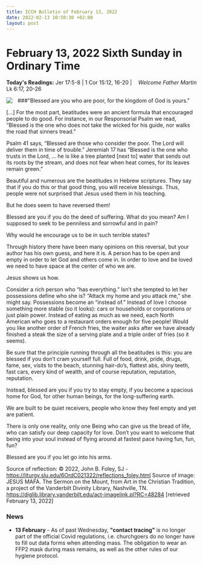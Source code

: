 ```yaml
---
title: ICCH Bulletin of February 13, 2022
date: 2022-02-13 10:50:30 +02:00
layout: post
---
```


# February 13, 2022 Sixth Sunday in Ordinary Time
<span style="float: right"><em>Welcome Father Martin</em></span>
**Today's Readings:** Jer 17:5-8 | 1 Cor 15:12, 16-20 | Lk 6:17, 20-26


<img style="float: left; margin-right: 1em;" src="https://3.bp.blogspot.com/-wKt2vvoQWBg/XFYIowGPLnI/AAAAAAAAI64/8q5TOAM8piQ5vkqUls1jd4UoOHSrjNLpwCKgBGAs/s640/Mafa01-sermon-on-the-mount.jpg">

###"Blessed are you who are poor, for the kingdom of God is yours."

[...] For the most part, beatitudes were an ancient formula that encouraged people to do good. For instance, in our Responsorial Psalm we read, “Blessed is the one who does not take the wicked for his guide, nor walks the road that sinners tread.”

Psalm 41 says, “Blessed are those who consider the poor. The Lord will deliver them in time of trouble.” Jeremiah 17 has “Blessed is the one who trusts in the Lord, ... he is like a tree planted [next to] water that sends out its roots by the stream, and does not fear when heat comes, for its leaves remain green.”

Beautiful and numerous are the beatitudes in Hebrew scriptures. They say that if you do this or that good thing, you will receive blessings. Thus, people were not surprised that Jesus used them in his teaching.

But he does seem to have reversed them!

Blessed are you if you do the deed of suffering. What do you mean? Am I supposed to seek to be penniless and sorrowful and in pain?

Why would he encourage us to be in such terrible states?

Through history there have been many opinions on this reversal, but your author has his own guess, and here it is. A person has to be open and empty in order to let God and others come in. In order to love and be loved we need to have space at the center of who we are.

Jesus shows us how.

Consider a rich person who “has everything.” Isn’t she tempted to let her possessions define who she is? “Attack my home and you attack me,” she might say. Possessions become an “instead of.” Instead of love I choose something more stable (so it looks): cars or households or corporations or just plain power. Instead of eating as much as we need, each North American who goes to a restaurant orders enough for five people! Would you like another order of French fries, the waiter asks after we have already finished a steak the size of a serving plate and a triple order of fries (so it seems).

Be sure that the principle running through all the beatitudes is this: you are blessed if you don’t cram yourself full. Full of food, drink, pride, drugs, fame, sex, visits to the beach, stunning hair-do’s, flattest abs, shiny teeth, fast cars, every kind of wealth, and of course reputation, reputation, reputation.

Instead, blessed are you if you try to stay empty, if you become a spacious home for God, for other human beings, for the long-suffering earth.

We are built to be quiet receivers, people who know they feel empty and yet are patient.

There is only one reality, only one Being who can give us the bread of life, who can satisfy our deep capacity for love. Don’t you want to welcome that being into your soul instead of flying around at fastest pace having fun, fun, fun?

Blessed are you if you let go into his arms.

Source of reflection: © 2022, John B. Foley, SJ - https://liturgy.slu.edu/6OrdC021322/reflections_foley.html
Source of image: JESUS MAFA. The Sermon on the Mount, from Art in the Christian Tradition, a project of the Vanderbilt Divinity Library, Nashville, TN. https://diglib.library.vanderbilt.edu/act-imagelink.pl?RC=48284 [retrieved February 13, 2022]

### News 

* **13 February** - As of past Wednesday, **"contact tracing"** is no longer part of the official Covid regulations, i.e. churchgoers do no longer have to fill out data forms when attending mass. The obligation to wear an FFP2 mask during mass remains, as well as the other rules of our hygiene protocol.
